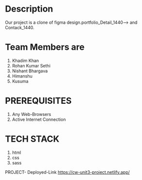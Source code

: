 <h1>Description </h1>

Our project is a clone of figma design.portfolio_Detail_1440--> and Contack_1440.

<h1>Team Members are</h2>

1.  Khadim Khan
2.  Rohan Kumar Sethi
3.  Nishant Bhargava
4.  Himanshu
5.  Kusuma

<h1>PREREQUISITES</h2>

1. Any Web-Browsers
2. Active Internet Connection

<h1>TECH STACK </h1>

1. html
2. css
3. sass

PROJECT- Deployed-Link
https://cw-unit3-project.netlify.app/
